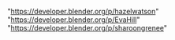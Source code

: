 "https://developer.blender.org/p/hazelwatson"
"https://developer.blender.org/p/EvaHill"
"https://developer.blender.org/p/sharoongrenee"
